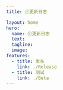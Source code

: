 ```yaml
---
title: 🕗更新日志

layout: home
hero:
  name: 🕗更新日志
  text: 
  tagline: 
  image: 
features:
  - title: 发布
    link: ./Release
  - title: 测试
    link: ./Beta
---
```

